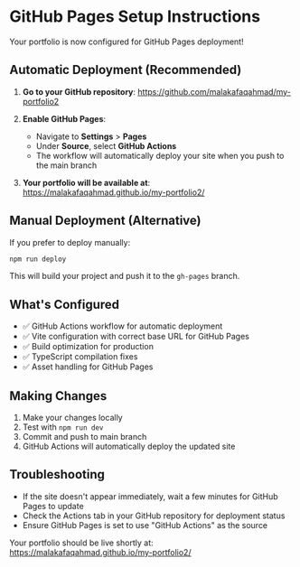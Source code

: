 # GitHub Pages Setup Instructions

Your portfolio is now configured for GitHub Pages deployment! 

## Automatic Deployment (Recommended)

1. **Go to your GitHub repository**: https://github.com/malakafaqahmad/my-portfolio2

2. **Enable GitHub Pages**:
   - Navigate to **Settings** > **Pages**
   - Under **Source**, select **GitHub Actions**
   - The workflow will automatically deploy your site when you push to the main branch

3. **Your portfolio will be available at**: https://malakafaqahmad.github.io/my-portfolio2/

## Manual Deployment (Alternative)

If you prefer to deploy manually:

```bash
npm run deploy
```

This will build your project and push it to the `gh-pages` branch.

## What's Configured

- ✅ GitHub Actions workflow for automatic deployment
- ✅ Vite configuration with correct base URL for GitHub Pages
- ✅ Build optimization for production
- ✅ TypeScript compilation fixes
- ✅ Asset handling for GitHub Pages

## Making Changes

1. Make your changes locally
2. Test with `npm run dev`
3. Commit and push to main branch
4. GitHub Actions will automatically deploy the updated site

## Troubleshooting

- If the site doesn't appear immediately, wait a few minutes for GitHub Pages to update
- Check the Actions tab in your GitHub repository for deployment status
- Ensure GitHub Pages is set to use "GitHub Actions" as the source

Your portfolio should be live shortly at: https://malakafaqahmad.github.io/my-portfolio2/
